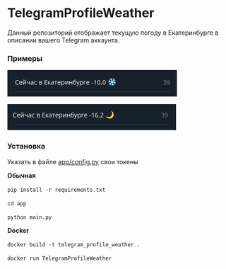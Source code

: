 # TelegramProfileWeather
Данный репозиторий отображает текущую погоду в Екатеринбурге в описании вашего Telegram аккаунта.
### Примеры
![снег](screenshots/image1.png)

![ночь](screenshots/image2.png)
### Установка
Указать в файле [app/config.py](app/config.py) свои токены 

**Обычная**

`pip install -r requirements.txt`

`cd app`

`python main.py`

**Docker**

`docker build -t telegram_profile_weather .`

`docker run TelegramProfileWeather`
